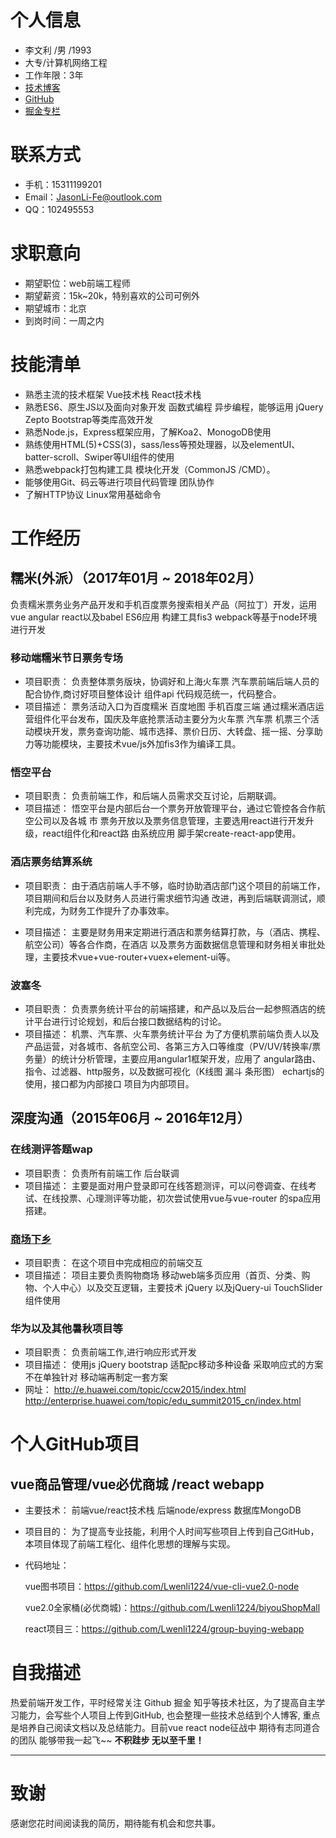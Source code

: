 # 个人信息
 - 李文利 /男 /1993
 - 大专/计算机网络工程
 - 工作年限：3年
 - [技术博客](https://lwenli1224.github.io/)
 - [GitHub](https://github.com/Lwenli1224)
- [掘金专栏](https://juejin.im/user/59aaafd9518825242238fbd6/posts)

# 联系方式

- 手机：<a hre="tel:15311199201">15311199201</a>
- Email：<a href="mailto:JasonLi-FE@outlook.com">JasonLi-Fe@outlook.com</a>
- QQ：102495553


# 求职意向
 - 期望职位：web前端工程师
 - 期望薪资：15k~20k，特别喜欢的公司可例外
 - 期望城市：北京
 - 到岗时间：一周之内


# 技能清单

- 熟悉主流的技术框架 Vue技术栈 React技术栈
- 熟悉ES6、原生JS以及面向对象开发 函数式编程 异步编程，能够运用 jQuery Zepto Bootstrap等类库高效开发
- 熟悉Node.js，Express框架应用，了解Koa2、MonogoDB使用
- 熟练使用HTML(5)+CSS(3)，sass/less等预处理器，以及elementUI、batter-scroll、Swiper等UI组件的使用
- 熟悉webpack打包构建工具 模块化开发（CommonJS /CMD）。
- 能够使用Git、码云等进行项目代码管理 团队协作
- 了解HTTP协议 Linux常用基础命令


# 工作经历

## 糯米(外派）（2017年01月 ~ 2018年02月）
   负责糯米票务业务产品开发和手机百度票务搜索相关产品（阿拉丁）开发，运用 vue angular react以及babel ES6应用 构建工具fis3 webpack等基于node环境 进行开发



### 移动端糯米节日票务专场

- 项目职责：
  负责整体票务版块，协调好和上海火车票 汽车票前端后端人员的配合协作,商讨好项目整体设计 组件api 代码规范统一，代码整合。
- 项目描述：
  票务活动入口为百度糯米 百度地图 手机百度三端 通过糯米酒店运营组件化平台发布，国庆及年底抢票活动主要分为火车票 汽车票 机票三个活动模块开发，票务查询功能、城市选择、票价日历、大转盘、摇一摇、分享助力等功能模块，主要技术vue/js外加fis3作为编译工具。

### 悟空平台

- 项目职责：
  负责前端工作，和后端人员需求交互讨论，后期联调。
- 项目描述：
  悟空平台是内部后台一个票务开放管理平台，通过它管控各合作航空公司以及各城  市 票务开放以及票务信息管理，主要选用react进行开发升级，react组件化和react路 由系统应用 脚手架create-react-app使用。



### 酒店票务结算系统

- 项目职责：
  由于酒店前端人手不够，临时协助酒店部门这个项目的前端工作，项目期间和后台以及财务人员进行需求细节沟通 改进，再到后端联调测试，顺利完成，为财务工作提升了办事效率。

- 项目描述：
  主要是财务用来定期进行酒店和票务结算打款，与（酒店、携程、航空公司）等各合作商，在酒店
  以及票务方面数据信息管理和财务相关审批处理，主要技术vue+vue-router+vuex+element-ui等。

### 波塞冬
- 项目职责：
  负责票务统计平台的前端搭建，和产品以及后台一起参照酒店的统计平台进行讨论规划，和后台接口数据结构的讨论。
- 项目描述：
  机票、汽车票、火车票务统计平台 为了方便机票前端负责人以及产品运营，对各城市、各航空公司、各第三方入口等维度（PV/UV/转换率/票务量）的统计分析管理，主要应用angular1框架开发，应用了 angular路由、指令、过滤器、http服务，以及数据可视化（K线图 漏斗 条形图） echartjs的使用，接口都为内部接口 项目为内部项目。


## 深度沟通（2015年06月 ~ 2016年12月）

### 在线测评答题wap
- 项目职责：
  负责所有前端工作 后台联调
- 项目描述：
  主要是面对用户登录即可在线答题测评，可以问卷调查、在线考试、在线投票、心理测评等功能，初次尝试使用vue与vue-router 的spa应用搭建。



###  [商场下乡](http://m.heranmall.com/)
- 项目职责：
  在这个项目中完成相应的前端交互
- 项目描述：
  项目主要负责购物商场 移动web端多页应用（首页、分类、购物、个人中心）以及交互逻辑，主要技术 jQuery 以及jQuery-ui TouchSlider组件使用


### 华为以及其他暑秋项目等

- 项目职责：
  负责前端工作,进行响应形式开发
- 项目描述：
  使用js jQuery bootstrap 适配pc移动多种设备 采取响应式的方案 不在单独针对 移动端再制定一套方案
- 网址：
  http://e.huawei.com/topic/ccw2015/index.html          http://enterprise.huawei.com/topic/edu_summit2015_cn/index.html


# 个人GitHub项目

## vue商品管理/vue必优商城 /react webapp

- 主要技术：
  前端vue/react技术栈 后端node/express 数据库MongoDB
- 项目目的：
  为了提高专业技能，利用个人时间写些项目上传到自己GitHub，本项目体现了前端工程化、组件化思想的理解与实现。
- 代码地址：

  vue图书项目：https://github.com/Lwenli1224/vue-cli-vue2.0-node

  vue2.0全家桶(必优商城)：https://github.com/Lwenli1224/biyouShopMall

  react项目三：https://github.com/Lwenli1224/group-buying-webapp

# 自我描述

  热爱前端开发工作，平时经常关注 Github 掘金 知乎等技术社区，为了提高自主学习能力，会写些个人项目上传到GitHub, 也会整理一些技术总结到个人博客, 重点是培养自己阅读文档以及总结能力。目前vue react node征战中 期待有志同道合的团队 能够带我一起飞~~    **不积跬步 无以至千里！**

---
# 致谢
  感谢您花时间阅读我的简历，期待能有机会和您共事。
